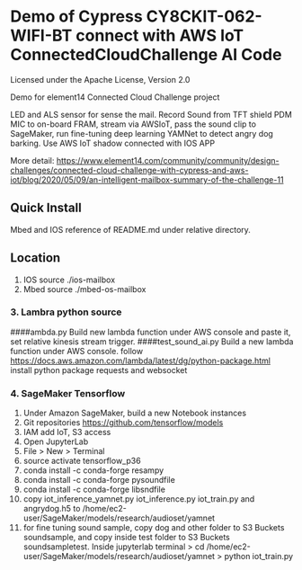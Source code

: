 # Demo of Cypress CY8CKIT-062-WIFI-BT connect with AWS IoT ConnectedCloudChallenge AI Code

Licensed under the Apache License, Version 2.0
 
Demo for element14  Connected Cloud Challenge project

LED and ALS sensor for sense the mail.
Record Sound from TFT shield PDM MIC to on-board FRAM, stream via AWSIoT, pass the sound clip to SageMaker, run fine-tuning deep learning YAMNet to detect angry dog barking.
Use AWS IoT shadow connected with IOS APP

More detail: 
https://www.element14.com/community/community/design-challenges/connected-cloud-challenge-with-cypress-and-aws-iot/blog/2020/05/09/an-intelligent-mailbox-summary-of-the-challenge-11

## Quick Install 
Mbed and IOS reference of README.md under relative directory.


## Location
1. IOS source ./ios-mailbox
2. Mbed source ./mbed-os-mailbox

### 3. Lambra python source 
####ambda.py
Build new lambda function under AWS console and paste it, set relative kinesis stream trigger.
####test_sound_ai.py
Build a new lambda function under AWS console.
follow https://docs.aws.amazon.com/lambda/latest/dg/python-package.html
install python package requests and websocket

### 4. SageMaker Tensorflow
1. Under Amazon SageMaker, build a new Notebook instances
2. Git repositories https://github.com/tensorflow/models 
3. IAM add IoT, S3 access
4. Open JupyterLab
5. File > New > Terminal
6. source activate tensorflow_p36
7. conda install -c conda-forge resampy
8. conda install -c conda-forge pysoundfile
9. conda install -c conda-forge libsndfile
7. copy iot_inference_yamnet.py iot_inference.py iot_train.py and angrydog.h5 to /home/ec2-user/SageMaker/models/research/audioset/yamnet
8.  for fine tuning sound sample, copy dog and other folder to S3 Buckets soundsample, and copy inside test folder to S3 Buckets soundsampletest.
     Inside jupyterlab terminal      > cd /home/ec2-user/SageMaker/models/research/audioset/yamnet
                                                    > python iot_train.py





